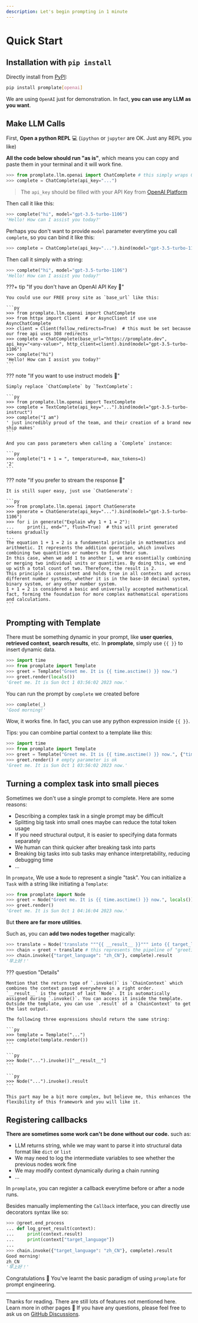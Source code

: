 ```yaml
---
description: Let's begin prompting in 1 minute
---
```


# Quick Start

## Installation with `pip install`

Directly install from [PyPI](https://pypi.org/project/promplate/):

```sh
pip install promplate[openai]
```

We are using `OpenAI` just for demonstration. In fact, **you can use any LLM as you want**.

## Make LLM Calls

First, **Open a python REPL** 💻 (`ipython` or `jupyter` are OK. Just any REPL you like)

**All the code below should run "as is"**, which means you can copy and paste them in your terminal and it will work fine.

```py
>>> from promplate.llm.openai import ChatComplete # this simply wraps OpenAI's SDK
>>> complete = ChatComplete(api_key="...")
```

> The `api_key` should be filled with your API Key from [OpenAI Platform](https://platform.openai.com/account/api-keys)

Then call it like this:

```py
>>> complete("hi", model="gpt-3.5-turbo-1106")
'Hello! How can I assist you today?'
```

Perhaps you don't want to provide `model` parameter everytime you call `complete`, so you can bind it like this:

```py
>>> complete = ChatComplete(api_key="...").bind(model="gpt-3.5-turbo-1106")
```

Then call it simply with a string:

```py
>>> complete("hi", model="gpt-3.5-turbo-1106")
'Hello! How can I assist you today?'
```

???+ tip "If you don't have an OpenAI API Key 🔑"

    You could use our FREE proxy site as `base_url` like this:

    ```py
    >>> from promplate.llm.openai import ChatComplete
    >>> from httpx import Client  # or AsyncClient if use use AsyncChatComplete
    >>> client = Client(follow_redirects=True)  # this must be set because our free api uses 308 redirects
    >>> complete = ChatComplete(base_url="https://promplate.dev", api_key="<any-value>", http_client=client).bind(model="gpt-3.5-turbo-1106")
    >>> complete("hi")
    'Hello! How can I assist you today?'
    ```

??? note "If you want to use instruct models 🤔"

    Simply replace `ChatComplete` by `TextComplete`:

    ```py
    >>> from promplate.llm.openai import TextComplete
    >>> complete = TextComplete(api_key="...").bind(model="gpt-3.5-turbo-instruct")
    >>> complete("I am")
    ' just incredibly proud of the team, and their creation of a brand new ship makes'
    ```

    And you can pass parameters when calling a `Complete` instance:

    ```py
    >>> complete("1 + 1 = ", temperature=0, max_tokens=1)
    '2'
    ```

??? note "If you prefer to stream the response 👀"

    It is still super easy, just use `ChatGenerate`:

    ```py
    >>> from promplate.llm.openai import ChatGenerate
    >>> generate = ChatGenerate(api_key="...").bind(model="gpt-3.5-turbo-1106")
    >>> for i in generate("Explain why 1 + 1 = 2"):
    ...     print(i, end="", flush=True)  # this will print generated tokens gradually
    ...
    The equation 1 + 1 = 2 is a fundamental principle in mathematics and arithmetic. It represents the addition operation, which involves combining two quantities or numbers to find their sum.
    In this case, when we add 1 to another 1, we are essentially combining or merging two individual units or quantities. By doing this, we end up with a total count of two. Therefore, the result is 2.
    This principle is consistent and holds true in all contexts and across different number systems, whether it is in the base-10 decimal system, binary system, or any other number system.
    1 + 1 = 2 is considered a basic and universally accepted mathematical fact, forming the foundation for more complex mathematical operations and calculations.
    ```

## Prompting with Template

There must be something dynamic in your prompt, like **user queries**, **retrieved context**, **search results**, etc.
In **promplate**, simply use `{{ }}` to insert dynamic data.

```py
>>> import time
>>> from promplate import Template
>>> greet = Template("Greet me. It is {{ time.asctime() }} now.")
>>> greet.render(locals())
'Greet me. It is Sun Oct 1 03:56:02 2023 now.'
```

You can run the prompt by `complete` we created before

```py
>>> complete(_)
'Good morning!'
```

Wow, it works fine. In fact, you can use any python expression inside `{{ }}`.

Tips: you can combine partial context to a template like this:

```py
>>> import time
>>> from promplate import Template
>>> greet = Template("Greet me. It is {{ time.asctime() }} now.", {"time": time}) # of course you can use locals() here too
>>> greet.render() # empty parameter is ok
'Greet me. It is Sun Oct 1 03:56:02 2023 now.'
```

## Turning a complex task into small pieces

Sometimes we don't use a single prompt to complete. Here are some reasons:

- Describing a complex task in a single prompt may be difficult
- Splitting big task into small ones maybe can reduce the total token usage
- If you need structural output, it is easier to specifying data formats separately
- We human can think quicker after breaking task into parts
- Breaking big tasks into sub tasks may enhance interpretability, reducing debugging time
- ...

In `prompate`, We use a `Node` to represent a single "task". You can initialize a `Task` with a string like initiating a `Template`:

```py
>>> from promplate import Node
>>> greet = Node("Greet me. It is {{ time.asctime() }} now.", locals())
>>> greet.render()
'Greet me. It is Sun Oct 1 04:16:04 2023 now.'
```

But **there are far more utilities**.

Such as, you can **add two nodes together** magically:

```py
>>> translate = Node('translate """{{ __result__ }}""" into {{ target_language }}')
>>> chain = greet + translate # this represents the pipeline of "greeting in another language"
>>> chain.invoke({"target_language": "zh_CN"}, complete).result
'早上好！'
```

??? question "Details"

    Mention that the return type of `.invoke()` is `ChainContext` which combines the context passed everywhere in a right order.
    `__result__` is the output of last `Node`. It is automatically assigned during `.invoke()`. You can access it inside the template.
    Outside the template, you can use `.result` of a `ChainContext` to get the last output.

    The following three expressions should return the same string:

    ```py
    >>> template = Template("...")
    >>> complete(template.render())
    ```

    ```py
    >>> Node("...").invoke()["__result__"]
    ```

    ```py
    >>> Node("...").invoke().result
    ```

    This part may be a bit more complex, but believe me, this enhances the flexibility of this framework and you will like it.

## Registering callbacks

**There are sometimes some work can't be done without our code.** such as:

- LLM returns string, while we may want to parse it into structural data format like `dict` or `list`
- We may need to log the intermediate variables to see whether the previous nodes work fine
- We may modify context dynamically during a chain running
- ...

In `promplate`, you can register a callback everytime before or after a node runs.

Besides manually implementing the `Callback` interface, you can directly use decorators syntax like so:

```py
>>> @greet.end_process
... def log_greet_result(context):
...     print(context.result)
...     print(context["target_language"])
...
>>> chain.invoke({"target_language": "zh_CN"}, complete).result
Good morning!
zh_CN
'早上好！'
```

Congratulations 🎉 You've learnt the basic paradigm of using `promplate` for prompt engineering.

---

Thanks for reading. There are still lots of features not mentioned here. Learn more in other pages 🤗
If you have any questions, please feel free to ask us on [GitHub Discussions](https://github.com/promplate/core/discussions/categories/q-a).
